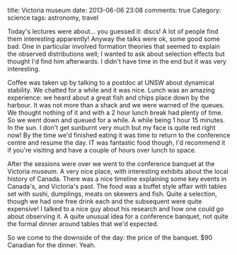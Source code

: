 title: Victoria museum
date: 2013-06-06 23:08
comments: true
Category: science
tags: astronomy, travel

Today's lectures were about... you guessed it: discs! A lot of people find them interesting apparently! Anyway the talks were ok, some good some bad. One in particular involved formation theories that seemed to explain the observed distributions well; I wanted to ask about selection effects but thought I'd find him afterwards. I didn't have time in the end but it was very interesting.

Coffee was taken up by talking to a postdoc at UNSW about dynamical stability. We chatted for a while and it was nice. Lunch was an amazing experience: we heard about a great fish and chips place down by the harbour. It was not more than a shack and we were warned of the queues. We thought nothing of it and with a 2 hour lunch break had plenty of time. So we went down and queued for a while. A while being 1 hour 15 minutes. In the sun. I don't get sunburnt very much but my face is quite red right now! By the time we'd finished eating it was time to return to the conference centre and resume the day. IT was fantastic food though, I'd recommend it if you're visiting and have a couple of hours over lunch to space.

After the sessions were over we went to the conference banquet at the Victoria museum. A very nice place, with interesting exhibits about the local history of Canada. There was a nice timeline explaining some key events in Canada's, and Victoria's past. The food was a buffet style affair with tables set with sushi, dumplings, meats on skewers and fish. Quite a selection, though we had one free drink each and the subsequent were quite expensive!  I talked to a nice guy about his research and how one could go about observing it. A quite unusual idea for a conference banquet, not quite the formal dinner around tables that we'd expected.

So we come to the downside of the day: the price of the banquet. $90 Canadian for the dinner. Yeah.
